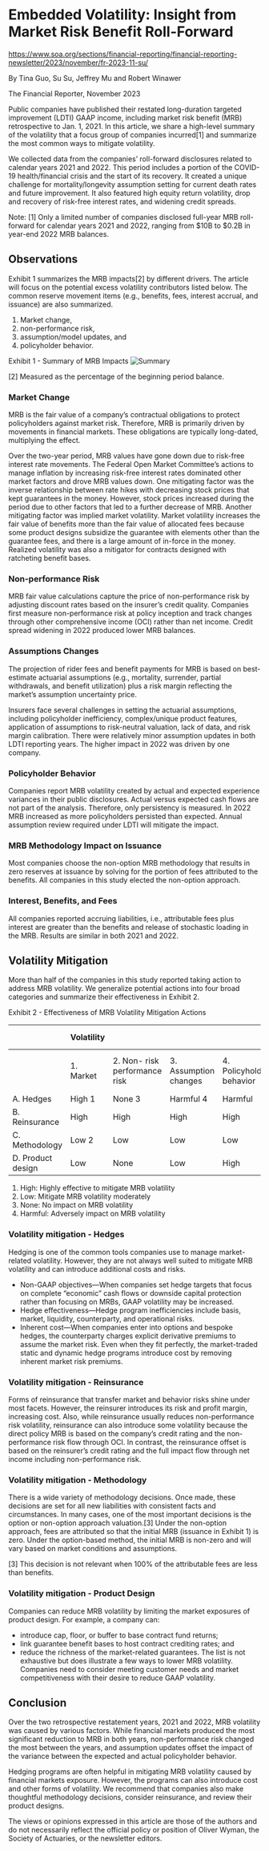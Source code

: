 # Embedded Volatility: Insight from Market Risk Benefit Roll-Forward
https://www.soa.org/sections/financial-reporting/financial-reporting-newsletter/2023/november/fr-2023-11-su/

By Tina Guo, Su Su, Jeffrey Mu and Robert Winawer

The Financial Reporter, November 2023

Public companies have published their restated long-duration targeted improvement (LDTI) GAAP income, including market risk benefit (MRB) retrospective to Jan. 1, 2021. In this article, we share a high-level summary of the volatility that a focus group of companies incurred[1] and summarize the most common ways to mitigate volatility.

We collected data from the companies’ roll-forward disclosures related to calendar years 2021 and 2022. This period includes a portion of the COVID-19 health/financial crisis and the start of its recovery. It created a unique challenge for mortality/longevity assumption setting for current death rates and future improvement. It also featured high equity return volatility, drop and recovery of risk-free interest rates, and widening credit spreads.

Note: [1] Only a limited number of companies disclosed full-year MRB roll-forward for calendar years 2021 and 2022, ranging from $10B to $0.2B in year-end 2022 MRB balances.

## Observations
Exhibit 1 summarizes the MRB impacts[2] by different drivers. The article will focus on the potential excess volatility contributors listed below. The common reserve movement items (e.g., benefits, fees, interest accrual, and issuance) are also summarized.
1. Market change,
2. non-performance risk,
3. assumption/model updates, and
4. policyholder behavior.

Exhibit 1 - Summary of MRB Impacts
![Summary](https://www.soa.org/4aa5e8/globalassets/images/library/newsletters/financial-reporter/2023/november/fr-2023-11-su-fig1.png)

[2] Measured as the percentage of the beginning period balance.

### Market Change
MRB is the fair value of a company’s contractual obligations to protect policyholders against market risk. Therefore, MRB is primarily driven by movements in financial markets. These obligations are typically long-dated, multiplying the effect.

Over the two-year period, MRB values have gone down due to risk-free interest rate movements. The Federal Open Market Committee’s actions to manage inflation by increasing risk-free interest rates dominated other market factors and drove MRB values down. One mitigating factor was the inverse relationship between rate hikes with decreasing stock prices that kept guarantees in the money. However, stock prices increased during the period due to other factors that led to a further decrease of MRB. Another mitigating factor was implied market volatility. Market volatility increases the fair value of benefits more than the fair value of allocated fees because some product designs subsidize the guarantee with elements other than the guarantee fees, and there is a large amount of in-force in the money. Realized volatility was also a mitigator for contracts designed with ratcheting benefit bases.

### Non-performance Risk
MRB fair value calculations capture the price of non-performance risk by adjusting discount rates based on the insurer’s credit quality. Companies first measure non-performance risk at policy inception and track changes through other comprehensive income (OCI) rather than net income. Credit spread widening in 2022 produced lower MRB balances.

### Assumptions Changes
The projection of rider fees and benefit payments for MRB is based on best-estimate actuarial assumptions (e.g., mortality, surrender, partial withdrawals, and benefit utilization) plus a risk margin reflecting the market’s assumption uncertainty price.

Insurers face several challenges in setting the actuarial assumptions, including policyholder inefficiency, complex/unique product features, application of assumptions to risk-neutral valuation, lack of data, and risk margin calibration. There were relatively minor assumption updates in both LDTI reporting years. The higher impact in 2022 was driven by one company.

### Policyholder Behavior
Companies report MRB volatility created by actual and expected experience variances in their public disclosures. Actual versus expected cash flows are not part of the analysis. Therefore, only persistency is measured. In 2022 MRB increased as more policyholders persisted than expected. Annual assumption review required under LDTI will mitigate the impact.

### MRB Methodology Impact on Issuance
Most companies choose the non-option MRB methodology that results in zero reserves at issuance by solving for the portion of fees attributed to the benefits. All companies in this study elected the non-option approach.

### Interest, Benefits, and Fees
All companies reported accruing liabilities, i.e., attributable fees plus interest are greater than the benefits and release of stochastic loading in the MRB. Results are similar in both 2021 and 2022.

## Volatility Mitigation
More than half of the companies in this study reported taking action to address MRB volatility. We generalize potential actions into four broad categories and summarize their effectiveness in Exhibit 2.

Exhibit 2 - Effectiveness of MRB Volatility Mitigation Actions

||Volatility |||| Cost recognized ||
|------------|------------------|----------------------|------------------|--------------------|-----------------|----------------------|
| | 1. Market | 2. Non- risk performance risk | 3. Assumption changes | 4. Policyholder behavior | 5. Issuance | 6. Interest, benefits, and fees |
| A. Hedges | High 1 | None 3 | Harmful 4 | Harmful | Low | Harmful |
| B. Reinsurance | High | High | High | High | Medium | Harmful |
| C. Methodology | Low 2 | Low | Low | Low | High | Low |
| D. Product design | Low | None | Low | High | High | High |

1. High: Highly effective to mitigate MRB volatility
2. Low: Mitigate MRB volatility moderately
3. None: No impact on MRB volatility
4. Harmful: Adversely impact on MRB volatility

### Volatility mitigation - Hedges
Hedging is one of the common tools companies use to manage market-related volatility. However, they are not always well suited to mitigate MRB volatility and can introduce additional costs and risks.
- Non-GAAP objectives—When companies set hedge targets that focus on complete “economic” cash flows or downside capital protection rather than focusing on MRBs, GAAP volatility may be increased.
- Hedge effectiveness—Hedge program inefficiencies include basis, market, liquidity, counterparty, and operational risks.
- Inherent cost—When companies enter into options and bespoke hedges, the counterparty charges explicit derivative premiums to assume the market risk. Even when they fit perfectly, the market-traded static and dynamic hedge programs introduce cost by removing inherent market risk premiums.

### Volatility mitigation - Reinsurance
Forms of reinsurance that transfer market and behavior risks shine under most facets. However, the reinsurer introduces its risk and profit margin, increasing cost. Also, while reinsurance usually reduces non-performance risk volatility, reinsurance can also introduce some volatility because the direct policy MRB is based on the company’s credit rating and the non-performance risk flow through OCI. In contrast, the reinsurance offset is based on the reinsurer’s credit rating and the full impact flow through net income including non-performance risk.

### Volatility mitigation - Methodology
There is a wide variety of methodology decisions. Once made, these decisions are set for all new liabilities with consistent facts and circumstances. In many cases, one of the most important decisions is the option or non-option approach valuation.[3] Under the non-option approach, fees are attributed so that the initial MRB (issuance in Exhibit 1) is zero. Under the option-based method, the initial MRB is non-zero and will vary based on market conditions and assumptions.

[3] This decision is not relevant when 100% of the attributable fees are less than benefits.

### Volatility mitigation - Product Design
Companies can reduce MRB volatility by limiting the market exposures of product design. For example, a company can:
- introduce cap, floor, or buffer to base contract fund returns;
- link guarantee benefit bases to host contract crediting rates; and
- reduce the richness of the market-related guarantees.
The list is not exhaustive but does illustrate a few ways to lower MRB volatility. Companies need to consider meeting customer needs and market competitiveness with their desire to reduce GAAP volatility.

## Conclusion
Over the two retrospective restatement years, 2021 and 2022, MRB volatility was caused by various factors. While financial markets produced the most significant reduction to MRB in both years, non-performance risk changed the most between the years, and assumption updates offset the impact of the variance between the expected and actual policyholder behavior.

Hedging programs are often helpful in mitigating MRB volatility caused by financial markets exposure. However, the programs can also introduce cost and other forms of volatility. We recommend that companies also make thoughtful methodology decisions, consider reinsurance, and review their product designs.

The views or opinions expressed in this article are those of the authors and do not necessarily reflect the official policy or position of Oliver Wyman, the Society of Actuaries, or the newsletter editors.